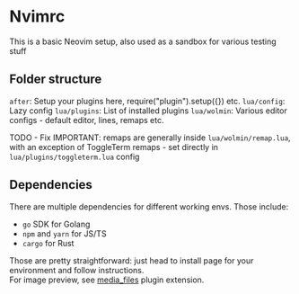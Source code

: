 # Nvimrc

This is a basic Neovim setup, also used as a sandbox for various testing stuff

## Folder structure

<Some nice tree here>

`after`: Setup your plugins here, require("plugin").setup({}) etc.
`lua/config`: Lazy config
`lua/plugins`: List of installed plugins
`lua/wolmin`: Various editor configs - default editor, lines, remaps etc.

TODO - Fix 
IMPORTANT: remaps are generally inside `lua/wolmin/remap.lua`, with an exception of ToggleTerm remaps - set directly in `lua/plugins/toggleterm.lua` config 

## Dependencies

There are multiple dependencies for different working envs. Those include:
- `go` SDK for Golang
- `npm` and `yarn` for JS/TS
- `cargo` for Rust

Those are pretty straightforward: just head to install page for your environment and follow instructions.  
For image preview, see [media_files](https://github.com/nvim-telescope/telescope-media-files.nvim) plugin extension.
